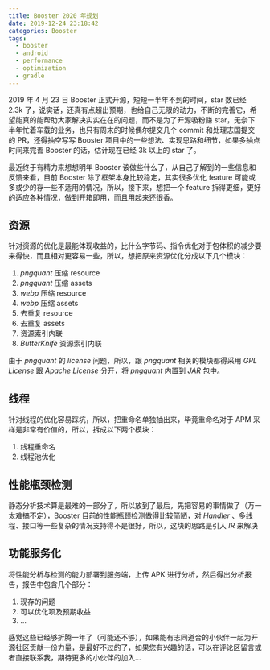 ```yaml
---
title: Booster 2020 年规划
date: 2019-12-24 23:18:42
categories: Booster
tags:
  - booster
  - android
  - performance
  - optimization
  - gradle
---
```


2019 年 4 月 23 日 Booster 正式开源，短短一半年不到的时间，star 数已经 2.3k 了，说实话，还真有点超出预期，也给自己无限的动力，不断的完善它，希望能真的能帮助大家解决实实在在的问题，而不是为了开源吸粉赚 star，无奈下半年忙着车载的业务，也只有周末的时候偶尔提交几个 commit 和处理志国提交的 PR，还得抽空写写 Booster 项目中的一些想法、实现思路和细节，如果多抽点时间来完善 Booster 的话，估计现在已经 3k 以上的 star 了。

最近终于有精力来想想明年 Booster 该做些什么了，从自己了解到的一些信息和反馈来看，目前 Booster 除了框架本身比较稳定，其实很多优化 feature 可能或多或少的存一些不适用的情况，所以，接下来，想把一个 feature 拆得更细，更好的适应各种情况，做到开箱即用，而且用起来还很香。

## 资源

针对资源的优化是最能体现收益的，比什么字节码、指令优化对于包体积的减少要来得快，而且相对更容易一些，所以，想把原来资源优化分成以下几个模块：

1. *pngquant* 压缩 resource
1. *pngquant* 压缩 assets
1. *webp* 压缩 resource
1. *webp* 压缩 assets
1. 去重复 resource
1. 去重复 assets
1. 资源索引内联
1. *ButterKnife* 资源索引内联

由于 *pngquant* 的 *license* 问题，所以，跟 *pngquant* 相关的模块都得采用 *GPL License* 跟 *Apache License* 分开，将 *pngquant* 内置到 *JAR* 包中。

## 线程

针对线程的优化容易踩坑，所以，把重命名单独抽出来，毕竟重命名对于 APM 采样是非常有价值的，所以，拆成以下两个模块：

1. 线程重命名
1. 线程池优化

## 性能瓶颈检测

静态分析技术算是最难的一部分了，所以放到了最后，先把容易的事情做了（万一太难搞不定），Booster 目前的性能瓶颈检测做得比较简陋，对 *Handler* 、多线程、接口等一些复杂的情况支持得不是很好，所以，这块的思路是引入 *IR* 来解决

## 功能服务化

将性能分析与检测的能力部署到服务端，上传 APK 进行分析，然后得出分析报告，报告中包含几个部分：

1. 现存的问题
1. 可以优化项及预期收益
1. ...

感觉这些已经够折腾一年了（可能还不够），如果能有志同道合的小伙伴一起为开源社区贡献一份力量，是最好不过的了，如果您有兴趣的话，可以在评论区留言或者直接联系我，期待更多的小伙伴的加入...


